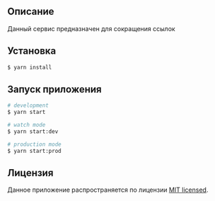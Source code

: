 ## Описание

Данный сервис предназначен для сокращения ссылок

## Установка

```bash
$ yarn install
```

## Запуск приложения

```bash
# development
$ yarn start

# watch mode
$ yarn start:dev

# production mode
$ yarn start:prod
```

## Лицензия

Данное приложение распространяется по лицензии [MIT licensed](LICENSE).
